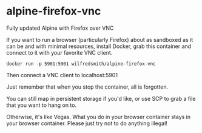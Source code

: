 # alpine-firefox-vnc
Fully updated Alpine with Firefox over VNC

If you want to run a browser (particularly Firefox) about as sandboxed as it can be and with minimal resources, install Docker, grab this container and connect to it with your favorite VNC client.

`docker run -p 5901:5901 wilfredsmith/alpine-firefox-vnc`

Then connect a VNC client to localhost:5901

Just remember that when you stop the container, all is forgotten.

You can still map in persistent storage if you'd like, or use SCP to grab a file that you want to hang on to.

Otherwise, it's like Vegas. What you do in your browser container stays in your browser container. Please just try not to do anything illegal!
